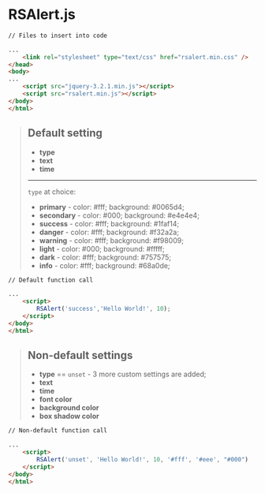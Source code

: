 # RSAlert.js
```html
// Files to insert into code

...
	<link rel="stylesheet" type="text/css" href="rsalert.min.css" />
</head>
<body>
...
	<script src="jquery-3.2.1.min.js"></script>
	<script src="rsalert.min.js"></script>
</body>
</html>
```

> ## Default setting
> * **type**
> * **text**
> * **time**
> ---
> `type` at choice:
> * **primary**   - color: #fff; background: #0065d4;
> * **secondary** - color: #000; background: #e4e4e4;
> * **success**   - color: #fff; background: #1faf14;
> * **danger**    - color: #fff; background: #f32a2a;
> * **warning**   - color: #fff; background: #f98009;
> * **light**     - color: #000; background: #fffff;
> * **dark**      - color: #fff; background: #757575;
> * **info**      - color: #fff; background: #68a0de;


```html
// Default function call

...
	<script>
		RSAlert('success','Hello World!', 10);
	</script>
</body>
</html>
```




> ## Non-default settings
> * **type** == `unset`   - 3 more custom settings are added;
> * **text**
> * **time**
> * **font color**
> * **background color**
> * **box shadow color**

```html
// Non-default function call

...
	<script>
		RSAlert('unset', 'Hello World!', 10, '#fff', '#eee', "#000")
	</script>
</body>
</html>
```